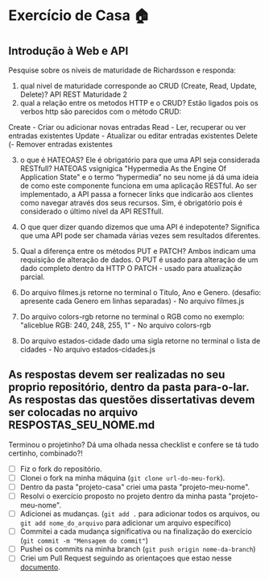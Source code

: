 # Exercício de Casa 🏠 

## Introdução à Web e API

Pesquise sobre os niveis de maturidade de Richardsson e responda:
1) qual nivel de maturidade corresponde ao CRUD (Create, Read, Update, Delete)?
API REST Maturidade 2
2) qual a relação entre os metodos HTTP e o CRUD?
Estão ligados pois os verbos http são parecidos com o método CRUD:

Create -	Criar ou adicionar novas entradas
Read -	Ler, recuperar ou ver entradas existentes
Update	- Atualizar ou editar entradas existentes
Delete (-	Remover entradas existentes

3) o que é HATEOAS? Ele é obrigatório para que uma API seja considerada RESTfull?
HATEOAS vsignigica "Hypermedia As the Engine Of Application State" e o termo “hypermedia” no seu nome já dá uma ideia de como este componente funciona em uma aplicação RESTful. Ao ser implementado, a API passa a fornecer links que indicarão aos clientes como navegar através dos seus recursos. 
Sim, é obrigatório pois é considerado o último nível da API RESTfull.

4) O que quer dizer quando dizemos que uma API é indepotente?
Significa que uma API pode ser chamada várias vezes sem resultados diferentes. 

5) Qual a diferença entre os métodos PUT e PATCH? Ambos indicam uma requisição de alteração de dados. O PUT é usado para alteração de um dado completo dentro da HTTP
O PATCH - usado para atualização parcial.

6) Do arquivo filmes.js retorne no terminal o Titulo, Ano e Genero. (desafio: apresente cada Genero em linhas separadas) - No arquivo filmes.js
7) Do arquivo colors-rgb retorne no terminal o RGB como no exemplo: "aliceblue RGB: 240, 248, 255, 1" - No arquivo colors-rgb
8) Do arquivo estados-cidade dado uma sigla retorne no terminal o lista de cidades - No arquivo estados-cidades.js

As respostas devem ser realizadas no seu proprio repositório, dentro da pasta para-o-lar. As respostas das questões dissertativas devem ser colocadas no arquivo **RESPOSTAS_SEU_NOME.md** 
---

Terminou o projetinho? Dá uma olhada nessa checklist e confere se tá tudo certinho, combinado?!

- [ ] Fiz o fork do repositório.
- [ ] Clonei o fork na minha máquina (`git clone url-do-meu-fork`).
- [ ] Dentro da pasta "projeto-casa" criei uma pasta "projeto-meu-nome".
- [ ] Resolvi o exercício proposto no projeto dentro da minha pasta "projeto-meu-nome".
- [ ] Adicionei as mudanças. (`git add .` para adicionar todos os arquivos, ou `git add nome_do_arquivo` para adicionar um arquivo específico)
- [ ] Commitei a cada mudança significativa ou na finalização do exercício (`git commit -m "Mensagem do commit"`)
- [ ] Pushei os commits na minha branch (`git push origin nome-da-branch`)
- [ ] Criei um Pull Request seguindo as orientaçoes que estao nesse [documento](https://github.com/mflilian/repo-example/blob/main/exercicios/projeto-casa/instrucoes-pull-request.md).
